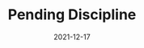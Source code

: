 ---
slug: /pages/v-policies-for-schools-abroad/middlebury-college-policies/pending-discipline
date: 2021-12-17
title: Pending Discipline
---